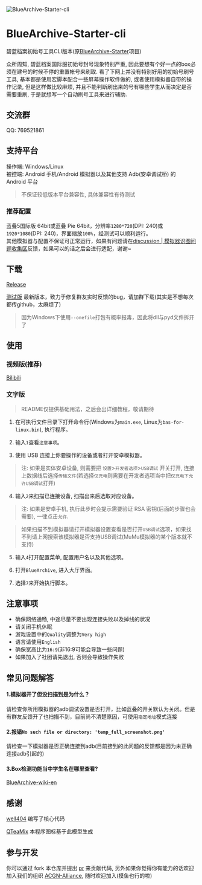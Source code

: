 ![BlueArchive-Starter-cli](https://socialify.git.ci/ACGN-Alliance/BlueArchive-Starter-cli/image?description=1&descriptionEditable=%E7%A2%A7%E8%93%9D%E6%A1%A3%E6%A1%88%E5%88%9D%E5%A7%8B%E5%8F%B7%E5%B7%A5%E5%85%B7&font=Jost&forks=1&issues=1&logo=https%3A%2F%2Fi.imgur.com%2FGWyoWJN.png&name=1&owner=1&pattern=Floating%20Cogs&pulls=1&stargazers=1&theme=Light)

# BlueArchive-Starter-cli

<!-- <tr>
<td>

![Static Badge](https://img.shields.io/badge/769521861-brightgreen?label=QQ%20Group)
</td>
<td>

![Python Version from PEP 621 TOML](https://img.shields.io/python/required-version-toml?tomlFilePath=https%3A%2F%2Fraw.githubusercontent.com%2FACGN-Alliance%2FBlueArchive-Starter-cli%2Ffeature-2%2Fpyproject.toml)
</td>

![Static Badge](https://img.shields.io/badge/1.0.3-green?label=latest)
</tr> -->

碧蓝档案初始号工具CLI版本(原[BlueArchive-Starter](https://github.com/ACGN-Alliance/BlueArchive-Starter)项目)  

众所周知, 碧蓝档案国际服初始号封号现象特别严重, 因此要想有个好一点的box必须在建号的时候不停的重置帐号来刷取.
看了下网上并没有特别好用的初始号刷号工具, 基本都是使用宏脚本配合一些屏幕操作软件做的, 或者使用模拟器自带的操作记录, 
但是这样做比较麻烦, 并且不能判断刷出来的号有哪些学生从而决定是否需要重刷, 于是就想写一个自动刷号工具来进行辅助.

## 交流群
QQ: 769521861

## 支持平台
操作端: Windows/Linux  
被控端: Android 手机/Android 模拟器以及其他支持 Adb(安卓调试桥) 的 Android 平台
> 不保证较低版本平台兼容性, 具体兼容性有待测试

### 推荐配置
蓝叠5国际版 64bit或蓝叠 Pie 64bit，分辨率`1280*720`(DPI: 240)或`1920*1080`(DPI: 240)，界面缩放`100%`，经测试可以顺利运行。  
其他模拟器与配置不保证可正常运行，如果有问题请在[discussion | 模拟器识图问题收集区](https://github.com/ACGN-Alliance/BlueArchive-Starter-cli/issues/13)反馈，如果可以的话之后会进行适配，谢谢~

## 下载
[Release](https://github.com/ACGN-Alliance/BlueArchive-Starter-cli/releases)

[测试版]() 最新版本，致力于修复群友实时反馈的bug，请加群下载(其实是不想每次都传github，太麻烦了)

> 因为Windows下使用`--onefile`打包有概率报毒，因此将dll与pyd文件拆开了

## 使用
### 视频版(推荐)
[Bilibili](https://www.bilibili.com/video/BV1ku4y1z71F/)

### 文字版
> README仅提供基础用法，之后会出详细教程，敬请期待

1. 在可执行文件目录下打开命令行(Windows为`main.exe`, Linux为`bas-for-linux.bin`), 执行程序。

2. 输入`1`查看`注意事项`。
   
3. 使用 USB 连接上你要操作的设备或者打开安卓模拟器。
> 注: 如果是实体安卓设备, 则需要把 `设置`>`开发者选项`>`USB调试` 开关打开, 连接上数据线后选择`传输文件`(若选择`仅充电`则需要在开发者选项当中把`仅充电下允许USB调试`打开)

4. 输入`2`来扫描已连接设备, 扫描出来后选取对应设备。
> 注: 如果是安卓手机, 执行此步时会提示需要验证 RSA 密钥(后面的步骤也会需要), 一律点击`允许`.

> 如果扫描不到模拟器请打开模拟器设置查看是否打开`USB调试`选项，如果找不到请上网搜索该模拟器是否支持USB调试(MuMu模拟器的某个版本就不支持)

5. 输入`4`打开配置菜单, 配置用户名以及其他选项。 

6. 打开`BlueArchive`, 进入大厅界面。

7. 选择`7`来开始执行脚本。

## 注意事项
- 确保网络通畅, 中途尽量不要出现连接失败以及掉线的状况
- 请关闭手机休眠
- 游戏设置中的`Quality`调整为`Very high`
- 语言请使用`English`
- 确保宽高比为`16:9`(非16:9可能会导致一些问题)
- 如果加入了社团请先退出, 否则会导致操作失败

## 常见问题解答
#### 1.模拟器开了但没扫描到是为什么？  
请检查你所用模拟器的adb调试设置是否打开，比如蓝叠的开关默认为关闭。但是有群友反馈开了也扫描不到，目前尚不清楚原因，可使用`指定地址`模式连接

#### 2.报错`No such file or directory: 'temp_full_screenshot.png'`
请检查一下模拟器是否正确连接到adb(目前接到的此问题的反馈都是因为未正确连接adb引起的)

#### 3.Box检测功能当中学生名在哪里查看?
[BlueArchive-wiki-en](https://bluearchive.wiki/wiki/Characters)

## 感谢
[well404](https://github.com/Well2333) 编写了核心代码

[QTeaMix](https://tusiart.com/models/616971961895099597) 本程序图标基于此模型生成

## 参与开发
你可以通过 fork 本仓库并提出 [pr](https://github.com/ACGN-Alliance/BlueArchive-Starter/pulls) 来贡献代码, 另外如果你觉得你有能力的话欢迎加入我们的组织 [ACGN-Alliance](https://github.com/ACGN-Alliance), 随时欢迎加入(摸鱼也行的啦)